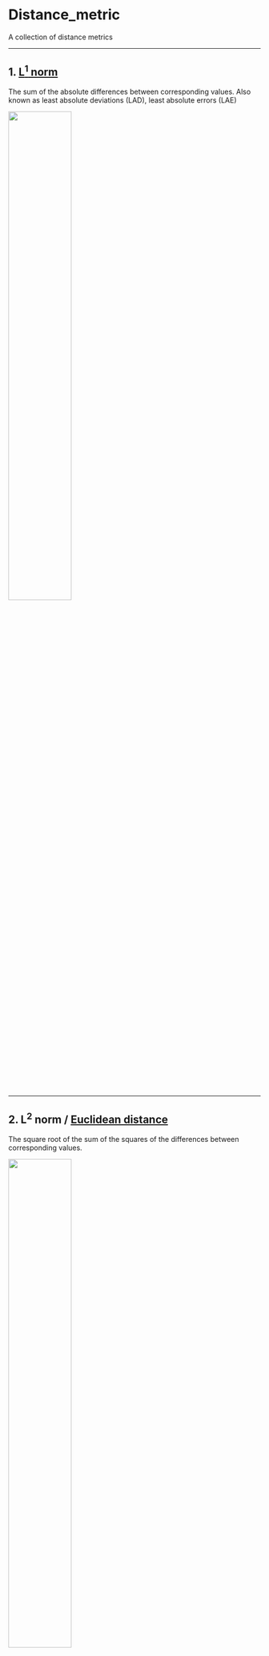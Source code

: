 # Distance_metric
A collection of distance metrics

<hr>

## 1. <a href="https://en.wikipedia.org/wiki/Least_absolute_deviations">L<sup>1</sup> norm</a>

The sum of the absolute differences between corresponding values.
Also known as least absolute deviations (LAD), least absolute errors (LAE)

<img src="./images/L1_distance.png" width="50%" />

<hr>

## 2. L<sup>2</sup> norm / <a href="https://en.wikipedia.org/wiki/Euclidean_distance">Euclidean distance</a>

The square root of the sum of the squares of the differences between corresponding values.

<img src="./images/Euclidean_distance.png" width="50%" />

Using some linear algebra notation, we can express <a href="https://math.stackexchange.com/questions/1236465/euclidean-distance-and-dot-product">Euclidean distance using inner product notation</a>:
<p align="center"><img src="./images/Euclidean_distance_as_inner_product.png" width="500px"></p>
<p align="center"><img src="./images/length_of_vector.png" width="500px"><br/>(see also <a href="https://en.wikipedia.org/wiki/Magnitude_(mathematics)">vector spaces)</a></p>
                                                                   
Notes:

(1) <a href="https://stats.stackexchange.com/questions/99171/why-is-euclidean-distance-not-a-good-metric-in-high-dimensions">the Euclidean distance is usually not a good metric in higher dimensional space.</a>

(2) When the square root is removed, it is an <a href="http://www.improvedoutcomes.com/docs/WebSiteDocs/Clustering/Clustering_Parameters/Euclidean_and_Euclidean_Squared_Distance_Metrics.htm">Euclidean Squared distance</a>

(3) The matrix norm of an m x n matrix is called the <a href="https://mathworld.wolfram.com/FrobeniusNorm.html"><b>Frobenius Norm</b></a> / distance, or <a href="https://mathworld.wolfram.com/Hilbert-SchmidtNorm.html"><b>Hilbert-Schmidt Norm</b></a> / distance.

<p align="center"><img src="./images/Frobenius_Norm.png" width="150px"></p>

<hr>

## 3. <a href="https://mathworld.wolfram.com/VectorNorm.html">L<sup>p</sup> norm</a>, that is, <a href="https://en.wikipedia.org/wiki/Lp_space#The_p-norm_in_finite_dimensions">p-norm of vector v</a>, norm[v, p]

<p align="center"><img src="./images/vector_norm_definition.png" width="350px"></p>

For example, vector v = (4, 5, 6)

p | name | symbol | value | approx.
--- | --- | --- | --- | ---
1 | L<sup>1</sup>-norm | \|x\|<sub>1</sub> | (4+5+6) | 15.000
2 | L<sup>2</sup>-norm | \|x\|<sub>2</sub> | (16+25+36) ** (1/2) | 8.775
3 | L<sup>3</sup>-norm | \|x\|<sub>3</sub> | (64+125+216) ** (1/3) | 7.399
4 | L<sup>4</sup>-norm | \|x\|<sub>4</sub> | (256+625+1296) ** (1/4) | 6.831
∞ | L<sup>∞</sup>-norm | \|x\|<sub>∞</sub> | max{ \|4\|, \|5\|, \|6\| } | 6.000

Note: <a href="https://en.wikipedia.org/wiki/Lp_space">L = Lebesgue</a>

<hr>

## 4. <a href="https://en.wikipedia.org/wiki/Mahalanobis_distance">Mahalanobis (Ma-ha-la-nobis) distance</a>

It is a multi-dimensional generalization of the idea of measuring how many standard deviations away P (points) is from the mean of D (distribution). This distance is zero if P is at the mean of D.

The Mahalanobis distance is thus unitless and scale-invariant, and takes into account the correlations of the data set.

A nice explanation can be found <a href="https://stats.stackexchange.com/questions/62092/bottom-to-top-explanation-of-the-mahalanobis-distance">here</a>.<br>

When the distribution (in terms of the covariance matrix) is an identity matrix, the distance is the same as the **Euclidean distance**.

<hr>

## 5. <a href="https://en.wiktionary.org/wiki/Manhattan_distance">Manhattan distance</a>

Imagine a grid-like street geography of the Manhattan borough in NYC.

<img src="./images/Manhattan_distance.png" width="50%" />

<hr>

## 6. <a href="https://en.wikipedia.org/wiki/Cosine_similarity">Cosine distance</a>

cosine distance = 1 - cosine similarity

<img src="./images/cosine_similarity.png" width="300px"><br/>(based on the <a href="https://en.wikipedia.org/wiki/Dot_product">dot product</a> of two vectors)

Note: <a href="https://www.coursera.org/lecture/pca-machine-learning/inner-product-distances-between-vectors-TDaFw">dot product is one kind of inner product</a>

<a href="https://cmry.github.io/notes/euclidean-v-cosine">Cosine similarity</a>, which is good at measuring the similarity of patterns of feature changes, *independent of* the absolute amplitude of the compared feature vectors.
<br/><br/>
May be used in a number of ML algorithms, including kNN.

<hr>

## 7. <a href="https://en.wikipedia.org/wiki/Minkowski_distance">Minkowski distance</a>

A generalization of both the Euclidean distance and the Manhattan distance in a normed vector space, used in kNN algorithm.

<hr>

## 8. <a href="https://en.wikipedia.org/wiki/Pearson_correlation_coefficient#Pearson's_distance">Pearson's distance</a>

d(x,y) = 1 - Pearson's correlation (x, y)

<hr>

## 9. <a href="https://en.wikipedia.org/wiki/Chebyshev_distance">Chebyshev (chessboard) distance</a>

The Chebyshev distance between two vectors or points x and y, with standard coordinates x<sub>i</sub> and y<sub>i</sub>, respectively, is

D<sub>Chebyshev</sub>(x,y) := max( | x<sub>i</sub> - y<sub>i</sub> | )

That is, the distance between two vectors is the greatest of their differences along <b>any coordinate dimension</b>.

<p align="center"><img src="./images/chessboard_distance_example.png" width="300px"><br/>(<a href="https://en.wikipedia.org/wiki/Chebyshev_distance">image source</a>)</p>

<br/>

May be used in the kNN algorithm.

<hr>

## 10. <a href="https://en.wikipedia.org/wiki/Jaccard_index">Jaccard distance</a>

Dissimilarity between sample sets

<img src="./images/Jaccard_distance.png" width="350px">

Used to provide n x n matrix for <a href="https://en.wikipedia.org/wiki/Multidimensional_scaling">multidimensional scaling</a>.

<hr>

## 11. <a href="https://en.wikipedia.org/wiki/Hamming_distance">Hamming distance</a>

Between two strings of equal length, the number of positions at which the corresponding symbols are different.

Examples (from <a href="https://en.wikipedia.org/wiki/Hamming_distance">wikipedia</a>):<br/>
<img src="./images/Hamming_distance_example.png" width="250px">

<hr>

Some questions:

(1) when to use the Euclidean Squared distance metric?

(2) why it is a bad idea to use Euclidean distance in higher dimensional space?

(3) <a href="https://www.researchgate.net/post/What_is_the_best_distance_measure_for_high_dimensional_data">what distance metric should be used in higher dimensional space?</a>

(4) when to use the cosine distance metric?


